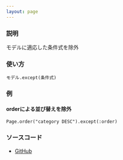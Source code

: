 ```yaml
---
layout: page
---
```

### 説明
モデルに適応した条件式を除外

### 使い方
    モデル.except(条件式)

### 例
#### orderによる並び替えを除外
    Page.order("category DESC").except(:order)

### ソースコード
* [GitHub](https://github.com/rails/rails/blob/f5a635e4f47f5c864d49e8fe23641d65adfb25e3/activerecord/lib/active_record/relation/spawn_methods.rb#L52)